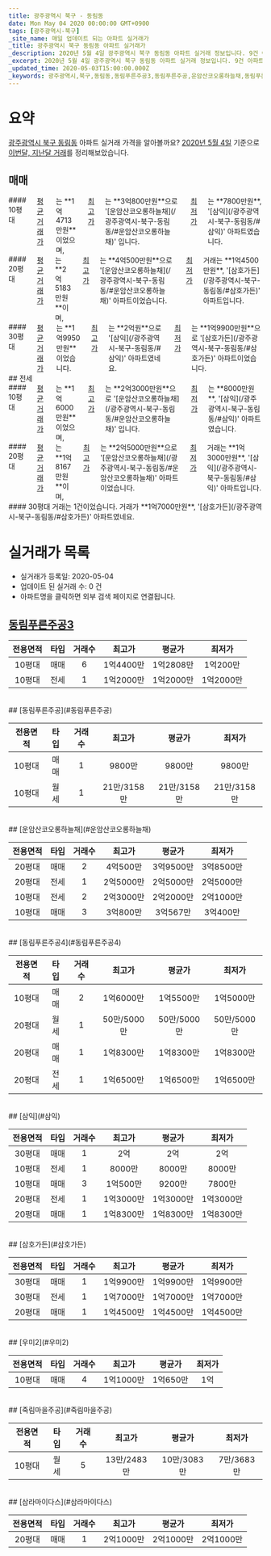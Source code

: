 ```yaml
---
title: 광주광역시 북구 - 동림동
date: Mon May 04 2020 00:00:00 GMT+0900
tags: [광주광역시-북구]
_site_name: 매일 업데이트 되는 아파트 실거래가
_title: 광주광역시 북구 동림동 아파트 실거래가
_description: 2020년 5월 4일 광주광역시 북구 동림동 아파트 실거래 정보입니다. 9건 아파트 정보가 있습니다.
_excerpt: 2020년 5월 4일 광주광역시 북구 동림동 아파트 실거래 정보입니다. 9건 아파트 정보가 있습니다.
_updated_time: 2020-05-03T15:00:00.000Z
_keywords: 광주광역시,북구,동림동,동림푸른주공3,동림푸른주공,운암산코오롱하늘채,동림푸른주공4,삼익,삼호가든,우미2,죽림마을주공,삼라마이다스
---
```





# 요약
<ins>광주광역시 북구 동림동</ins> 아파트 실거래 가격을 알아볼까요? <ins>2020년 5월 4일</ins> 기준으로 <ins>이번달, 지난달 거래</ins>를 정리해보았습니다.

## 매매
<div class="container">
<div class="six columns" markdown="1">
#### 10평대
<ins>평균 거래가</ins>는 **1억4713만원**이었으며, <ins>최고가</ins>는 **3억800만원**으로 '[운암산코오롱하늘채](/광주광역시-북구-동림동/#운암산코오롱하늘채)' 입니다. <ins>최저가</ins>는 **7800만원**, '[삼익](/광주광역시-북구-동림동/#삼익)' 아파트였습니다.
</div>
<div class="six columns" markdown="1">
#### 20평대
<ins>평균 거래가</ins>는 **2억5183만원**이며, <ins>최고가</ins>는 **4억500만원**으로 '[운암산코오롱하늘채](/광주광역시-북구-동림동/#운암산코오롱하늘채)' 아파트이었습니다. <ins>최저가</ins> 거래는 **1억4500만원**, '[삼호가든](/광주광역시-북구-동림동/#삼호가든)' 아파트입니다.
</div>
</div>
<div class="container">
<div class="twelve columns" markdown="1">
#### 30평대
<ins>평균 거래가</ins>는 **1억9950만원**이었습니다. <ins>최고가</ins>는 **2억원**으로 '[삼익](/광주광역시-북구-동림동/#삼익)' 아파트였네요. <ins>최저가</ins>는 **1억9900만원**으로 '[삼호가든](/광주광역시-북구-동림동/#삼호가든)' 아파트이었습니다.
</div>
</div>
## 전세
<div class="container">
<div class="six columns" markdown="1">
#### 10평대
<ins>평균 거래가</ins>는 **1억6000만원**이었으며, <ins>최고가</ins>는 **2억3000만원**으로 '[운암산코오롱하늘채](/광주광역시-북구-동림동/#운암산코오롱하늘채)' 입니다. <ins>최저가</ins>는 **8000만원**, '[삼익](/광주광역시-북구-동림동/#삼익)' 아파트였습니다.
</div>
<div class="six columns" markdown="1">
#### 20평대
<ins>평균 거래가</ins>는 **1억8167만원**이며, <ins>최고가</ins>는 **2억5000만원**으로 '[운암산코오롱하늘채](/광주광역시-북구-동림동/#운암산코오롱하늘채)' 아파트이었습니다. <ins>최저가</ins> 거래는 **1억3000만원**, '[삼익](/광주광역시-북구-동림동/#삼익)' 아파트입니다.
</div>
</div>
<div class="container">
<div class="twelve columns" markdown="1">
#### 30평대
거래는 1건이었습니다. 거래가 **1억7000만원**, '[삼호가든](/광주광역시-북구-동림동/#삼호가든)' 아파트였네요.
</div>
</div>



# 실거래가 목록
- 실거래가 등록일: 2020-05-04
- 업데이트 된 실거래 수: 0 건
- 아파트명을 클릭하면 외부 검색 페이지로 연결됩니다.

## [동림푸른주공3](#동림푸른주공3)

|전용면적|타입|거래수|최고가|평균가|최저가|
|:---:|:---:|:---:|:---:|:---:|:---:|
|10평대|<span class="deal-type-1">매매</span>|6|1억4400만|1억2808만|1억200만|
|10평대|<span class="deal-type-2">전세</span>|1|1억2000만|1억2000만|1억2000만|

<br/>
## [동림푸른주공](#동림푸른주공)

|전용면적|타입|거래수|최고가|평균가|최저가|
|:---:|:---:|:---:|:---:|:---:|:---:|
|10평대|<span class="deal-type-1">매매</span>|1|9800만|9800만|9800만|
|10평대|<span class="deal-type-3">월세</span>|1|21만/3158만|21만/3158만|21만/3158만|

<br/>
## [운암산코오롱하늘채](#운암산코오롱하늘채)

|전용면적|타입|거래수|최고가|평균가|최저가|
|:---:|:---:|:---:|:---:|:---:|:---:|
|20평대|<span class="deal-type-1">매매</span>|2|4억500만|3억9500만|3억8500만|
|20평대|<span class="deal-type-2">전세</span>|1|2억5000만|2억5000만|2억5000만|
|10평대|<span class="deal-type-2">전세</span>|2|2억3000만|2억2000만|2억1000만|
|10평대|<span class="deal-type-1">매매</span>|3|3억800만|3억567만|3억400만|

<br/>
## [동림푸른주공4](#동림푸른주공4)

|전용면적|타입|거래수|최고가|평균가|최저가|
|:---:|:---:|:---:|:---:|:---:|:---:|
|10평대|<span class="deal-type-1">매매</span>|2|1억6000만|1억5500만|1억5000만|
|20평대|<span class="deal-type-3">월세</span>|1|50만/5000만|50만/5000만|50만/5000만|
|20평대|<span class="deal-type-1">매매</span>|1|1억8300만|1억8300만|1억8300만|
|20평대|<span class="deal-type-2">전세</span>|1|1억6500만|1억6500만|1억6500만|

<br/>
## [삼익](#삼익)

|전용면적|타입|거래수|최고가|평균가|최저가|
|:---:|:---:|:---:|:---:|:---:|:---:|
|30평대|<span class="deal-type-1">매매</span>|1|2억|2억|2억|
|10평대|<span class="deal-type-2">전세</span>|1|8000만|8000만|8000만|
|10평대|<span class="deal-type-1">매매</span>|3|1억500만|9200만|7800만|
|20평대|<span class="deal-type-2">전세</span>|1|1억3000만|1억3000만|1억3000만|
|20평대|<span class="deal-type-1">매매</span>|1|1억8300만|1억8300만|1억8300만|

<br/>
## [삼호가든](#삼호가든)

|전용면적|타입|거래수|최고가|평균가|최저가|
|:---:|:---:|:---:|:---:|:---:|:---:|
|30평대|<span class="deal-type-1">매매</span>|1|1억9900만|1억9900만|1억9900만|
|30평대|<span class="deal-type-2">전세</span>|1|1억7000만|1억7000만|1억7000만|
|20평대|<span class="deal-type-1">매매</span>|1|1억4500만|1억4500만|1억4500만|

<br/>
## [우미2](#우미2)

|전용면적|타입|거래수|최고가|평균가|최저가|
|:---:|:---:|:---:|:---:|:---:|:---:|
|10평대|<span class="deal-type-1">매매</span>|4|1억1000만|1억650만|1억|

<br/>
## [죽림마을주공](#죽림마을주공)

|전용면적|타입|거래수|최고가|평균가|최저가|
|:---:|:---:|:---:|:---:|:---:|:---:|
|10평대|<span class="deal-type-3">월세</span>|5|13만/2483만|10만/3083만|7만/3683만|

<br/>
## [삼라마이다스](#삼라마이다스)

|전용면적|타입|거래수|최고가|평균가|최저가|
|:---:|:---:|:---:|:---:|:---:|:---:|
|20평대|<span class="deal-type-1">매매</span>|1|2억1000만|2억1000만|2억1000만|

<br/>



